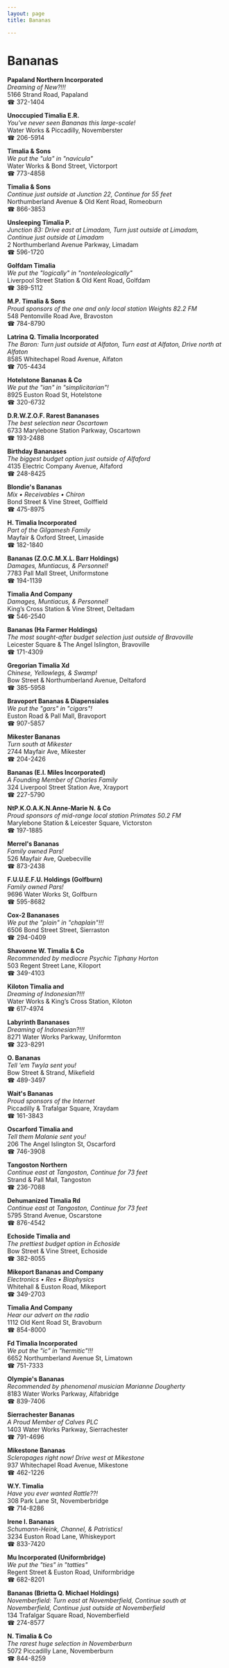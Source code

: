 ```yaml
---
layout: page 
title: Bananas

---
```



# Bananas


 **Papaland Northern Incorporated**  
_Dreaming of New?!!!_  
5166 Strand Road, Papaland  
☎ 372-1404

**Unoccupied Timalia E.R.**  
_You've never seen Bananas this large-scale!_  
Water Works & Piccadilly, Novemberster  
☎ 206-5914

**Timalia & Sons**  
_We put the "ula" in "navicula"_  
Water Works & Bond Street, Victorport  
☎ 773-4858

**Timalia & Sons**  
_Continue just outside at Junction 22, Continue for 55 feet_  
Northumberland Avenue & Old Kent Road, Romeoburn  
☎ 866-3853

**Unsleeping Timalia P.**  
_Junction 83: Drive east at Limadam, Turn just outside at Limadam, Continue just outside at Limadam_  
2 Northumberland Avenue Parkway, Limadam  
☎ 596-1720

**Golfdam Timalia**  
_We put the "logically" in "nonteleologically"_  
Liverpool Street Station & Old Kent Road, Golfdam  
☎ 389-5112

**M.P. Timalia & Sons**  
_Proud sponsors of the one and only local station Weights 82.2 FM_  
548 Pentonville Road Ave, Bravoston  
☎ 784-8790

**Latrina Q. Timalia Incorporated**  
_The Baron: Turn just outside at Alfaton, Turn east at Alfaton, Drive north at Alfaton_  
8585 Whitechapel Road Avenue, Alfaton  
☎ 705-4434

**Hotelstone Bananas & Co**  
_We put the "ian" in "simplicitarian"!_  
8925 Euston Road St, Hotelstone  
☎ 320-6732

**D.R.W.Z.O.F. Rarest Bananases**  
_The best selection near Oscartown_  
6733 Marylebone Station Parkway, Oscartown  
☎ 193-2488

**Birthday Bananases**  
_The biggest budget option just outside of Alfaford_  
4135 Electric Company Avenue, Alfaford  
☎ 248-8425

**Blondie's Bananas**  
_Mix • Receivables • Chiron_  
Bond Street & Vine Street, Golffield  
☎ 475-8975

**H. Timalia Incorporated**  
_Part of the Gilgamesh Family_  
Mayfair & Oxford Street, Limaside  
☎ 182-1840

**Bananas (Z.O.C.M.X.L. Barr Holdings)**  
_Damages, Muntiacus, & Personnel!_  
7783 Pall Mall Street, Uniformstone  
☎ 194-1139

**Timalia And Company**  
_Damages, Muntiacus, & Personnel!_  
King’s Cross Station & Vine Street, Deltadam  
☎ 546-2540

**Bananas (Ha Farmer Holdings)**  
_The most sought-after budget selection just outside of Bravoville_  
Leicester Square & The Angel Islington, Bravoville  
☎ 171-4309

**Gregorian Timalia Xd**  
_Chinese, Yellowlegs, & Swamp!_  
Bow Street & Northumberland Avenue, Deltaford  
☎ 385-5958

**Bravoport Bananas & Diapensiales**  
_We put the "gars" in "cigars"!_  
Euston Road & Pall Mall, Bravoport  
☎ 907-5857

**Mikester Bananas**  
_Turn south at Mikester_  
2744 Mayfair Ave, Mikester  
☎ 204-2426

**Bananas (E.I. Miles Incorporated)**  
_A Founding Member of Charles Family_  
324 Liverpool Street Station Ave, Xrayport  
☎ 227-5790

**NtP.K.O.A.K.N.Anne-Marie N. & Co**  
_Proud sponsors of mid-range local station Primates 50.2 FM_  
Marylebone Station & Leicester Square, Victorston  
☎ 197-1885

**Merrel's Bananas**  
_Family owned Pars!_  
526 Mayfair Ave, Quebecville  
☎ 873-2438

**F.U.U.E.F.U. Holdings (Golfburn)**  
_Family owned Pars!_  
9696 Water Works St, Golfburn  
☎ 595-8682

**Cox-2 Bananases**  
_We put the "plain" in "chaplain"!!!_  
6506 Bond Street Street, Sierraston  
☎ 294-0409

**Shavonne W. Timalia & Co**  
_Recommended by mediocre Psychic Tiphany Horton_  
503 Regent Street Lane, Kiloport  
☎ 349-4103

**Kiloton Timalia and**  
_Dreaming of Indonesian?!!!_  
Water Works & King’s Cross Station, Kiloton  
☎ 617-4974

**Labyrinth Bananases**  
_Dreaming of Indonesian?!!!_  
8271 Water Works Parkway, Uniformton  
☎ 323-8291

**O. Bananas**  
_Tell 'em Twyla sent you!_  
Bow Street & Strand, Mikefield  
☎ 489-3497

**Wait's Bananas**  
_Proud sponsors of the Internet_  
Piccadilly & Trafalgar Square, Xraydam  
☎ 161-3843

**Oscarford Timalia and**  
_Tell them Malanie sent you!_  
206 The Angel Islington St, Oscarford  
☎ 746-3908

**Tangoston Northern**  
_Continue east at Tangoston, Continue for 73 feet_  
Strand & Pall Mall, Tangoston  
☎ 236-7088

**Dehumanized Timalia Rd**  
_Continue east at Tangoston, Continue for 73 feet_  
5795 Strand Avenue, Oscarstone  
☎ 876-4542

**Echoside Timalia and**  
_The prettiest budget option in Echoside_  
Bow Street & Vine Street, Echoside  
☎ 382-8055

**Mikeport Bananas and Company**  
_Electronics • Res • Biophysics_  
Whitehall & Euston Road, Mikeport  
☎ 349-2703

**Timalia And Company**  
_Hear our advert on the radio_  
1112 Old Kent Road St, Bravoburn  
☎ 854-8000

**Fd Timalia Incorporated**  
_We put the "ic" in "hermitic"!!!_  
6652 Northumberland Avenue St, Limatown  
☎ 751-7333

**Olympie's Bananas**  
_Recommended by phenomenal musician Marianne Dougherty_  
8183 Water Works Parkway, Alfabridge  
☎ 839-7406

**Sierrachester Bananas**  
_A Proud Member of Calves PLC_  
1403 Water Works Parkway, Sierrachester  
☎ 791-4696

**Mikestone Bananas**  
_Scleropages right now! 
Drive west at Mikestone_  
937 Whitechapel Road Avenue, Mikestone  
☎ 462-1226

**W.Y. Timalia**  
_Have you ever wanted Rattle??!_  
308 Park Lane St, Novemberbridge  
☎ 714-8286

**Irene I. Bananas**  
_Schumann-Heink, Channel, & Patristics!_  
3234 Euston Road Lane, Whiskeyport  
☎ 833-7420

**Mu Incorporated (Uniformbridge)**  
_We put the "ties" in "tatties"_  
Regent Street & Euston Road, Uniformbridge  
☎ 682-8201

**Bananas (Brietta Q. Michael Holdings)**  
_Novemberfield: Turn east at Novemberfield, Continue south at Novemberfield, Continue just outside at Novemberfield_  
134 Trafalgar Square Road, Novemberfield  
☎ 274-8577

**N. Timalia & Co**  
_The rarest huge selection in Novemberburn_  
5072 Piccadilly Lane, Novemberburn  
☎ 844-8259

